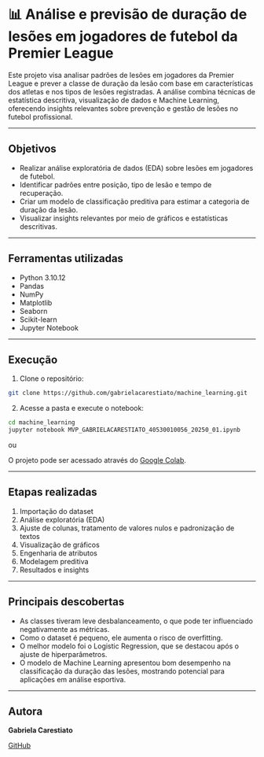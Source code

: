 # 📊 Análise e previsão de duração de lesões em jogadores de futebol da Premier League

Este projeto visa analisar padrões de lesões em jogadores da Premier League e prever a classe de duração da lesão com base em características dos atletas e nos tipos de lesões registradas. A análise combina técnicas de estatística descritiva, visualização de dados e Machine Learning, oferecendo insights relevantes sobre prevenção e gestão de lesões no futebol profissional.

---

## Objetivos

- Realizar análise exploratória de dados (EDA) sobre lesões em jogadores de futebol.
- Identificar padrões entre posição, tipo de lesão e tempo de recuperação.
- Criar um modelo de classificação preditiva para estimar a categoria de duração da lesão.
- Visualizar insights relevantes por meio de gráficos e estatísticas descritivas.

---

## Ferramentas utilizadas

- Python 3.10.12  
- Pandas  
- NumPy  
- Matplotlib  
- Seaborn
- Scikit-learn
- Jupyter Notebook

---

## Execução

1. Clone o repositório:
```bash
git clone https://github.com/gabrielacarestiato/machine_learning.git
```

2. Acesse a pasta e execute o notebook:
```bash
cd machine_learning
jupyter notebook MVP_GABRIELACARESTIATO_40530010056_20250_01.ipynb
```
ou 

O projeto pode ser acessado através do [Google Colab](https://colab.research.google.com/drive/1-ifqVh3iKOY1uU1cUWJgd6qmKaT_ZcHm#scrollTo=7mWsIgHPO5IU).

---

## Etapas realizadas

1. Importação do dataset
2. Análise exploratória (EDA)
3. Ajuste de colunas, tratamento de valores nulos e padronização de textos
4. Visualização de gráficos
5. Engenharia de atributos
6. Modelagem preditiva
7. Resultados e insights

---

## Principais descobertas

- As classes tiveram leve desbalanceamento, o que pode ter influenciado negativamente as métricas.
- Como o dataset é pequeno, ele aumenta o risco de overfitting.
- O melhor modelo foi o Logistic Regression, que se destacou após o ajuste de hiperparâmetros.
- O modelo de Machine Learning apresentou bom desempenho na classificação da duração das lesões, mostrando potencial para aplicações em análise esportiva.

---

## Autora

**Gabriela Carestiato** 

[GitHub](https://github.com/gabrielacarestiato)
